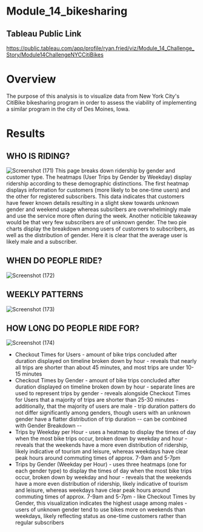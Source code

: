# Module_14_bikesharing

## Tableau Public Link 
https://public.tableau.com/app/profile/ryan.fried/viz/Module_14_Challenge_Story/Module14ChallengeNYCCitiBikes

# Overview
The purpose of this analysis is to visualize data from New York City's CitiBike bikesharing program in order to assess the viability of implementing a similar program in the city of Des Moines, Iowa.

# Results
## WHO IS RIDING?
![Screenshot (171)](https://user-images.githubusercontent.com/91569387/149682374-3ed8da5d-17c7-4ddb-afe0-0066a2e4b002.png)
This page breaks down ridership by gender and customer type. The heatmaps (User Trips by Gender by Weekday) display ridership according to these demographic distinctions. The first heatmap displays information for customers (more likely to be one-time users) and the other for registered subscribers. This data indicates that customers have fewer known details resulting in a slight skew towards unknown gender and weekend usage whereas subsribers are overwhelmingly male and use the service more often during the week. Another noticible takeaway would be that very few subscribers are of unknown gender. The two pie charts display the breakdown among users of customers to subscribers, as well as the distribution of gender. Here it is clear that the average user is likely male and a subscriber.

## WHEN DO PEOPLE RIDE?
![Screenshot (172)](https://user-images.githubusercontent.com/91569387/149682381-9d76ff79-3390-4a26-9e69-67939751ef66.png)

## WEEKLY PATTERNS
![Screenshot (173)](https://user-images.githubusercontent.com/91569387/149682385-802a53ed-0e35-4a4d-aeae-75cd98c76994.png)

## HOW LONG DO PEOPLE RIDE FOR?
![Screenshot (174)](https://user-images.githubusercontent.com/91569387/149682389-9706880b-63fc-4645-9bcc-ba5ae9a01fb9.png)


- Checkout Times for Users - amount of bike trips concluded after duration displayed on timeline broken down by hour - reveals that nearly all trips are shorter than about 45 minutes, and most trips are under 10-15 minutes
- Checkout Times by Gender - amount of bike trips concluded after duration displayed on timeline broken down by hour - separate lines are used to represent trips by gender - reveals alongside Checkout Times for Users that a majority of trips are shorter than 25-30 minutes - additionally, that the majority of users are male - trip duration patters do not differ significantly among genders, though users with an unknown gender have a flatter distribution of trip duration -- can be combined with Gender Breakdown --
- Trips by Weekday per Hour - uses a heatmap to display the times of day when the most bike trips occur, broken down by weekday and hour - reveals that the weekends have a more even distribution of ridership, likely indicative of tourism and leisure, whereas weekdays have clear peak hours around commuting times of approx. 7-9am and 5-7pm
- Trips by Gender (Weekday per Hour) - uses three heatmaps (one for each gender type) to display the times of day when the most bike trips occur, broken down by weekday and hour - reveals that the weekends have a more even distribution of ridership, likely indicative of tourism and leisure, whereas weekdays have clear peak hours around commuting times of approx. 7-9am and 5-7pm - like Checkout Times by Gender, this visualization indicates the highest usage among males - users of unknown gender tend to use bikes more on weekends than weekdays, likely reflecting status as one-time customers rather than regular subscribers
